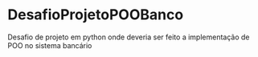 # DesafioProjetoPOOBanco
Desafio de projeto em python onde deveria ser feito a implementação de POO no sistema bancário
